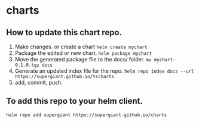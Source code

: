 # charts

 ## How to update this chart repo.

 1. Make changes. or create a chart `helm create mychart`
 2. Package the edited or new chart. `helm package mychart`
 3. Move the generated package file to the docs/ folder. `mv mychart-0.1.0.tgz docs`
 4. Generate an updated index file for the repo. `helm repo index docs --url https://supergiant.github.io/tscharts`
 5. add, commit, push.


## To add this repo to your helm client.

`helm repo add supergiant https://supergiant.github.io/charts`
